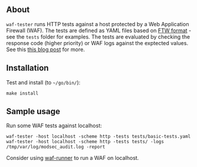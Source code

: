 ## About

`waf-tester` runs HTTP tests against a host protected by a Web Application Firewall (WAF). The tests are defined as YAML files based on [FTW format](https://github.com/CRS-support/ftw/blob/master/docs/YAMLFormat.md) - see the `tests` folder for examples. The tests are evaluated by checking the response code (higher priority) or WAF logs against the exptected values. See this [this blog post](https://jreisinger.github.io/blog2/posts/working-with-waf-containers/) for more.

## Installation

Test and install (to `~/go/bin/`):

```
make install
```

## Sample usage

Run some WAF tests against localhost:

```
waf-tester -host localhost -scheme http -tests tests/basic-tests.yaml
waf-tester -host localhost -scheme http -tests tests/ -logs /tmp/var/log/modsec_audit.log -report
```

Consider using [waf-runner](https://github.com/jreisinger/waf-runner) to run a WAF on localhost.
